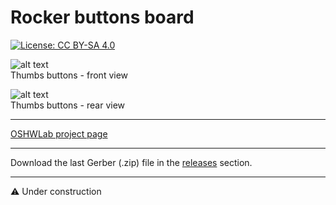 # Rocker buttons board

[![License: CC BY-SA 4.0](https://img.shields.io/badge/License-CC%20BY--SA%204.0-lightgrey.svg)](https://creativecommons.org/licenses/by-sa/4.0/)

![alt text](https://github.com/Openpipes-org/Rocker_buttons_PCB/blob/main/images/rocker_buttons_front.png)
<br>
Thumbs buttons - front view

![alt text](https://github.com/Openpipes-org/Rocker_buttons_PCB/blob/main/images/rocker_buttons_rear.png)
<br>
Thumbs buttons - rear view

<hr>
<a href="https://oshwlab.com/bonninr/openpipes_rocker_buttons">OSHWLab project page</a>

<hr>
Download the last Gerber (.zip) file in the <a href="https://github.com/Openpipes-org/Rocker_buttons_PCB/releases">releases</a> section.
<hr>

⚠️ Under construction

